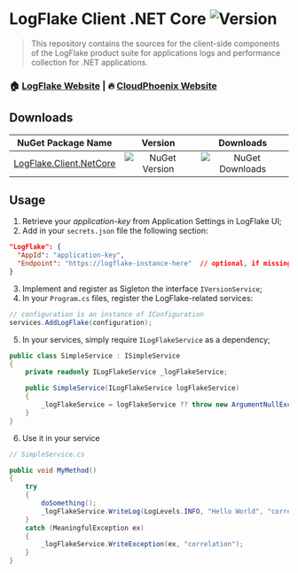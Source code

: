 # LogFlake Client .NET Core ![Version](https://img.shields.io/badge/version-1.7.0-blue.svg?cacheSeconds=2592000)

> This repository contains the sources for the client-side components of the LogFlake product suite for applications logs and performance collection for .NET applications.

### 🏠 [LogFlake Website](https://logflake.io) |  🔥 [CloudPhoenix Website](https://cloudphoenix.it)

## Downloads

|NuGet Package Name|Version|Downloads|
|:-:|:-:|:-:|
| [LogFlake.Client.NetCore](https://www.nuget.org/packages/LogFlake.Client.NetCore) | ![NuGet Version](https://img.shields.io/nuget/v/logflake.client.netcore) | ![NuGet Downloads](https://img.shields.io/nuget/dt/logflake.client.netcore) |

## Usage
1. Retrieve your _application-key_ from Application Settings in LogFlake UI;
2. Add in your `secrets.json` file the following section:
```json
"LogFlake": {
  "AppId": "application-key",
  "Endpoint": "https://logflake-instance-here"  // optional, if missing uses production endpoint
}
```
3. Implement and register as Sigleton the interface `IVersionService`;
4. In your `Program.cs` files, register the LogFlake-related services:
```csharp
// configuration is an instance of IConfiguration
services.AddLogFlake(configuration);
```
5. In your services, simply require `ILogFlakeService` as a dependency;
```csharp
public class SimpleService : ISimpleService
{
    private readonly ILogFlakeService _logFlakeService;

    public SimpleService(ILogFlakeService logFlakeService)
    {
        _logFlakeService = logFlakeService ?? throw new ArgumentNullException(nameof(logFlakeService));
    }
}

```
6. Use it in your service
```csharp
// SimpleService.cs

public void MyMethod()
{
    try 
    {
        doSomething();
        _logFlakeService.WriteLog(LogLevels.INFO, "Hello World", "correlation");
    }
    catch (MeaningfulException ex)
    {
        _logFlakeService.WriteException(ex, "correlation");
    }
}
```
